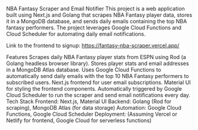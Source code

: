 NBA Fantasy Scraper and Email Notifier
This project is a web application built using Next.js and Golang that scrapes NBA Fantasy player data, stores it in a MongoDB database, and sends daily emails containing the top NBA fantasy performers. The project leverages Google Cloud Functions and Cloud Scheduler for automating daily email notifications.

Link to the frontend to signup: https://fantasy-nba-scraper.vercel.app/

Features
Scrapes daily NBA Fantasy player stats from ESPN using Rod (a Golang headless browser library).
Stores player stats and email addresses in a MongoDB Atlas database.
Uses Google Cloud Functions to automatically send daily emails with the top 10 NBA Fantasy performers to subscribed users.
Next.js frontend for user email subscriptions.
Material UI for styling the frontend components.
Automatically triggered by Google Cloud Scheduler to run the scraper and send email notifications every day.
Tech Stack
Frontend: Next.js, Material UI
Backend: Golang (Rod for scraping), MongoDB Atlas (for data storage)
Automation: Google Cloud Functions, Google Cloud Scheduler
Deployment: (Assuming Vercel or Netlify for frontend, Google Cloud for serverless functions)
